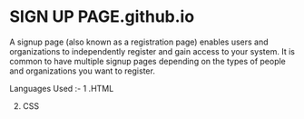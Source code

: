 # SIGN UP PAGE.github.io

A signup page (also known as a registration page) enables users and organizations to independently register and gain access to your system. It is common to have multiple signup pages depending on the types of people and organizations you want to register.

Languages Used :- 1 .HTML 

2. CSS
